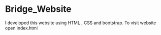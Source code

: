 # Bridge_Website
I developed this website using HTML , CSS and bootstrap. To visit website open index.html

